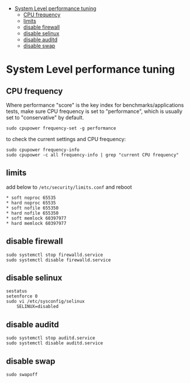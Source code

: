 - [System Level performance tuning](#system-level-performance-tuning)
  - [CPU frequency](#cpu-frequency)
  - [limits](#limits)
  - [disable firewall](#disable-firewall)
  - [disable selinux](#disable-selinux)
  - [disable auditd](#disable-auditd)
  - [disable swap](#disable-swap)

# System Level performance tuning
## CPU frequency
Where performance "score" is the key index for benchmarks/applications tests, make sure CPU frequency is set to "performance", which is usually set to "conservative" by default.
```
sudo cpupower frequency-set -g performance
```
to check the current settings and CPU frequency:
```
sudo cpupower frequency-info
sudo cpupower -c all frequency-info | grep "current CPU frequency"
```

## limits
add below to `/etc/security/limits.conf` and reboot
```
* soft noproc 65535
* hard noproc 65535
* soft nofile 655350
* hard nofile 655350
* soft memlock 60397977
* hard memlock 60397977
```

## disable firewall
```
sudo systemctl stop firewalld.service
sudo systemctl disable firewalld.service
```

## disable selinux
```
sestatus
setenforce 0
sudo vi /etc/sysconfig/selinux
    SELINUX=disabled
```

## disable auditd
```
sudo systemctl stop auditd.service
sudo systemctl disable auditd.service
```

## disable swap
```
sudo swapoff
```
